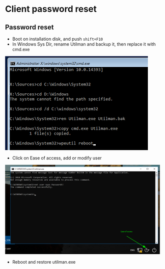 # Client password reset

## Password reset

* Boot on installation disk, and push `shift+F10`
* In Windows Sys Dir, rename Utilman and backup it, then replace it with cmd.exe

![](../../../.gitbook/assets/f1c1ed8bba654d7fb7486561899b0350.png)



* Click on Ease of access, add  or modify user

![](../../../.gitbook/assets/69aff3c1d20f4f0ab21e6d14acf16209.png)

* Reboot and restore utilman.exe

